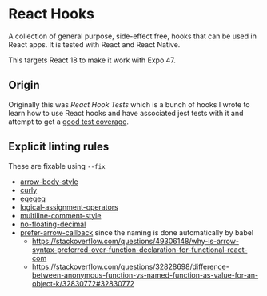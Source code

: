 # React Hooks

A collection of general purpose, side-effect free, hooks that can be used in React apps.  It is tested with React and React Native.

This targets React 18 to make it work with Expo 47.

## Origin

Originally this was *React Hook Tests* which is a bunch of hooks I wrote to learn how to use React hooks and have associated jest tests with it and attempt to get a [good test coverage](https://trajano.github.io/react-hooks/lcov-report/).

## Explicit linting rules

These are fixable using `--fix`

* [arrow-body-style](https://eslint.org/docs/latest/rules/arrow-body-style)
* [curly](https://eslint.org/docs/latest/rules/curly)
* [eqeqeq](https://eslint.org/docs/latest/rules/eqeqeq)
* [logical-assignment-operators](https://eslint.org/docs/latest/rules/logical-assignment-operators)
* [multiline-comment-style](https://eslint.org/docs/latest/rules/multiline-comment-style)
* [no-floating-decimal](https://eslint.org/docs/latest/rules/no-floating-decimal)
* [prefer-arrow-callback](https://eslint.org/docs/latest/rules/prefer-arrow-callback) since the naming is done automatically by babel
  * https://stackoverflow.com/questions/49306148/why-is-arrow-syntax-preferred-over-function-declaration-for-functional-react-com
  * https://stackoverflow.com/questions/32828698/difference-between-anonymous-function-vs-named-function-as-value-for-an-object-k/32830772#32830772
